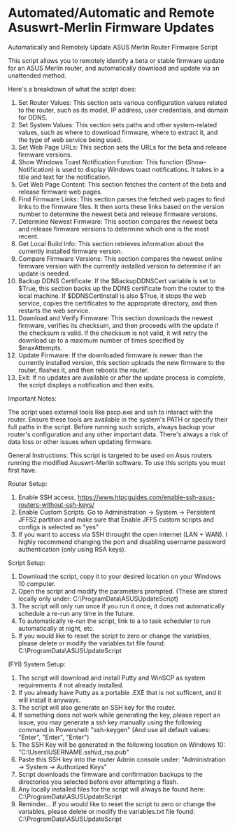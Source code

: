 # Automated/Automatic and Remote Asuswrt-Merlin Firmware Updates
Automatically and Remotely Update ASUS Merlin Router Firmware Script

This script allows you to remotely identify a beta or stable firmware update for an ASUS Merlin router, and automatically download and update via an unattended method.

Here's a breakdown of what the script does:

1. Set Router Values: This section sets various configuration values related to the router, such as its model, IP address, user credentials, and domain for DDNS.
2. Set System Values: This section sets paths and other system-related values, such as where to download firmware, where to extract it, and the type of web service being used.
3. Set Web Page URLs: This section sets the URLs for the beta and release firmware versions.
4. Show Windows Toast Notification Function: This function (Show-Notification) is used to display Windows toast notifications. It takes in a title and text for the notification.
5. Get Web Page Content: This section fetches the content of the beta and release firmware web pages.
6. Find Firmware Links: This section parses the fetched web pages to find links to the firmware files. It then sorts these links based on the version number to determine the newest beta and release firmware versions.
7. Determine Newest Firmware: This section compares the newest beta and release firmware versions to determine which one is the most recent.
8. Get Local Build Info: This section retrieves information about the currently installed firmware version.
9. Compare Firmware Versions: This section compares the newest online firmware version with the currently installed version to determine if an update is needed.
10. Backup DDNS Certificate: If the $BackupDDNSCert variable is set to $True, this section backs up the DDNS certificate from the router to the local machine. If $DDNSCertInstall is also $True, it stops the web service, copies the certificates to the appropriate directory, and then restarts the web service.
11. Download and Verify Firmware: This section downloads the newest firmware, verifies its checksum, and then proceeds with the update if the checksum is valid. If the checksum is not valid, it will retry the download up to a maximum number of times specified by $maxAttempts.
12. Update Firmware: If the downloaded firmware is newer than the currently installed version, this section uploads the new firmware to the router, flashes it, and then reboots the router.
13. Exit: If no updates are available or after the update process is complete, the script displays a notification and then exits.

Important Notes:

The script uses external tools like pscp.exe and ssh to interact with the router. Ensure these tools are available in the system's PATH or specify their full paths in the script.
Before running such scripts, always backup your router's configuration and any other important data. There's always a risk of data loss or other issues when updating firmware.

General Instructions:
This script is targeted to be used on Asus routers running the modified Asuswrt-Merlin software. To use this scripts you must first have.

Router Setup:
1. Enable SSH access, https://www.htpcguides.com/enable-ssh-asus-routers-without-ssh-keys/
2. Enable Custom Scripts. Go to Administration -> System -> Persistent JFFS2 partition and make sure that Enable JFFS custom scripts and configs is selected as "yes"
3. If you want to access via SSH throught the open internet (LAN + WAN). I highly recommend changing the port and disabling username password authentication (only using RSA keys).

Script Setup:
1. Download the script, copy it to your desired location on your Windows 10 computer.
2. Open the script and modify the parameters prompted. (These are stored locally only under: C:\ProgramData\ASUSUpdateScript)
3. The script will only run once if you run it once, it does not automatically schedule a re-run any time in the future.
4. To automatically re-run the script, link to a to task scheduler to run automatically at night, etc.
5. If you would like to reset the script to zero or change the variables, please delete or modify the variables.txt file found: C:\ProgramData\ASUSUpdateScript

(FYI) System Setup:
1. The script will download and install Putty and WinSCP as system requirements if not already installed.
2. If you already have Putty as a portable .EXE that is not sufficent, and it will install it anyways.
3. The script will also generate an SSH key for the router.
4. If something does not work while generating the key, please report an issue, you may generate a ssh key manually using the following command in Powershell: "ssh-keygen" (And use all default values: "Enter", "Enter", "Enter")
5. The SSH Key will be generated in the following location on Windows 10: "C:\Users\USERNAME\.ssh\id_rsa.pub"
6. Paste this SSH key into the router Admin console under: "Administration -> System -> Authorized Keys"
7. Script downloads the firmware and confirmation backups to the directories you selected before ever attempting a flash.
8. Any locally installed files for the script will always be found here: C:\ProgramData\ASUSUpdateScript
9. Reminder... If you would like to reset the script to zero or change the variables, please delete or modify the variables.txt file found: C:\ProgramData\ASUSUpdateScript
